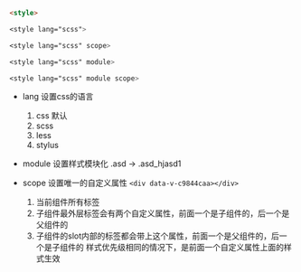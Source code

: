 ```html
<style>

<style lang="scss">

<style lang="scss" scope>

<style lang="scss" module>

<style lang="scss" module scope>
```

- lang
  设置css的语言
  1. css 默认
  2. scss
  3. less
  4. stylus

- module
  设置样式模块化 .asd -> .asd_hjasd1

- scope
  设置唯一的自定义属性
  `<div data-v-c9844caa></div>`
  1. 当前组件所有标签
  2. 子组件最外层标签会有两个自定义属性，前面一个是子组件的，后一个是父组件的
  3. 子组件的slot内部的标签都会带上这个属性，前面一个是父组件的，后一个是子组件的
  样式优先级相同的情况下，是前面一个自定义属性上面的样式生效
